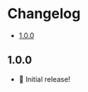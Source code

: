 # Changelog

<!-- MarkdownTOC -->

- [1.0.0](#100)

<!-- /MarkdownTOC -->

## 1.0.0

- 🎺 Initial release!
